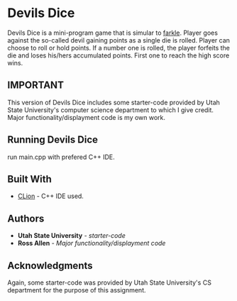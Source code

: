 
# Devils Dice

Devils Dice is a mini-program game that is simular to [farkle](https://en.wikipedia.org/wiki/Farkle). Player goes against the so-called devil gaining points as a single die is rolled. Player can choose to roll or hold points. If a number one is rolled, the player forfeits the die and loses his/hers accumulated points. First one to reach the high score wins.  

## IMPORTANT

This version of Devils Dice includes some starter-code provided by Utah State University's computer science department to which I give credit. Major functionality/displayment code is my own work. 

## Running Devils Dice

run main.cpp with prefered C++ IDE. 


## Built With

* [CLion](https://www.jetbrains.com/clion/) - C++ IDE used.


## Authors

* **Utah State University** - *starter-code*
* **Ross Allen** - *Major functionality/displayment code*

## Acknowledgments

Again, some starter-code was provided by Utah State University's CS department for the purpose of this assignment. 

